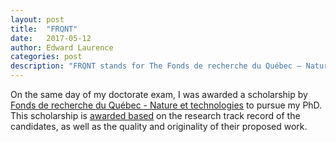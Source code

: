 ```yaml
---
layout: post
title:  "FRQNT"
date:   2017-05-12
author: Edward Laurence
categories: post
description: "FRQNT stands for The Fonds de recherche du Québec – Nature et technologies "
---
```


On the same day of my doctorate exam, I was awarded a scholarship by <a href="http://www.frqnt.gouv.qc.ca/en/accueil">Fonds de recherche du Québec - Nature et technologies</a> to pursue my PhD. This scholarship is <a href="http://www.dynamica.phy.ulaval.ca/index.php?id=news&tx_ttnews%5Btt_news%5D=96&cHash=16d5a2564abc2b50bdf715457539ba35">awarded based</a> on the research track record of the candidates, as well as the quality and originality of their proposed work.
